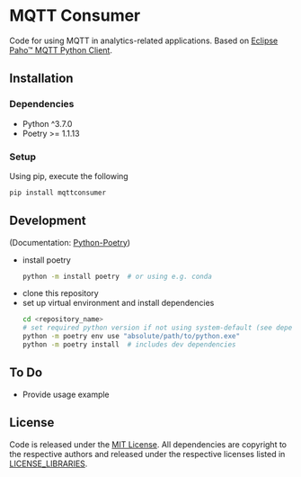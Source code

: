# MQTT Consumer
Code for using MQTT in analytics-related applications.
Based on [Eclipse Paho™ MQTT Python Client](https://github.com/eclipse/paho.mqtt.python).

## Installation

### Dependencies
* Python ^3.7.0
* Poetry >= 1.1.13

### Setup
Using pip, execute the following
```sh
pip install mqttconsumer
```

## Development
(Documentation: [Python-Poetry](https://python-poetry.org/))
* install poetry
    ```sh
    python -m install poetry  # or using e.g. conda
    ```
* clone this repository
* set up virtual environment and install dependencies
    ```sh
    cd <repository_name>
    # set required python version if not using system-default (see dependencies):
    python -m poetry env use "absolute/path/to/python.exe"
    python -m poetry install  # includes dev dependencies
    ```

## To Do
* Provide usage example

## License
Code is released under the [MIT License](LICENSE).
All dependencies are copyright to the respective authors and released under the respective licenses listed in [LICENSE_LIBRARIES](LICENSE_LIBRARIES).
